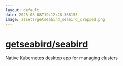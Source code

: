 ```yaml
---
layout: default
date: 2025-08-08T19:12:28.368155
image: assets/getseabird_seabird_cropped.png
---
```


# [getseabird/seabird](https://github.com/getseabird/seabird)

Native Kubernetes desktop app for managing clusters
